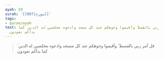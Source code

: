 ```yaml
---
ayah: 29
surah: '[[007|سورة]]'
tags:
- quran/ayah
text: قل أمر ربي بالقسط ۖ وأقيموا وجوهكم عند كل مسجد وادعوه مخلصين له الدين ۚ كما
  بدأكم تعودون
---
```

> قل أمر ربي بالقسط ۖ وأقيموا وجوهكم عند كل مسجد وادعوه مخلصين له الدين ۚ كما بدأكم تعودون
